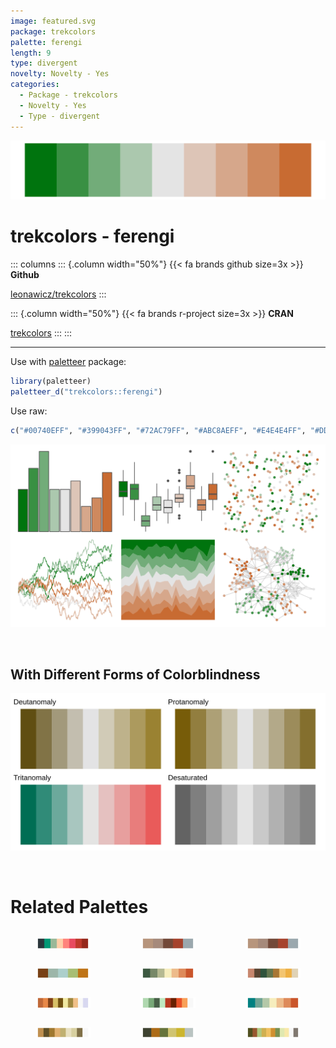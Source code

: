 ```yaml
---
image: featured.svg
package: trekcolors
palette: ferengi
length: 9
type: divergent
novelty: Novelty - Yes
categories:
  - Package - trekcolors
  - Novelty - Yes
  - Type - divergent
---
```


![](featured.svg)

# trekcolors - ferengi 

::: columns
::: {.column width="50%"}
{{< fa brands github size=3x >}}
**Github**

[leonawicz/trekcolors](https://github.com/leonawicz/trekcolors)
:::

::: {.column width="50%"}
{{< fa brands r-project size=3x >}}
**CRAN**

[trekcolors](https://CRAN.R-project.org/package=trekcolors)
:::
:::

<hr> 

Use with [paletteer](https://emilhvitfeldt.github.io/paletteer/) package:

```r
library(paletteer)
paletteer_d("trekcolors::ferengi")
```

Use raw:

```r
c("#00740EFF", "#399043FF", "#72AC79FF", "#ABC8AEFF", "#E4E4E4FF", "#DDC5B7FF", "#D6A78BFF", "#CF895EFF", "#C86B32FF")
``` 

![](examples.png) 

  <br>
  
  ## With Different Forms of Colorblindness
  
  ![](colorblind.svg) 

<br>

# Related Palettes

<div class="list" style="display: grid; grid-template-columns: auto auto auto;"> <figure class="figure">
<a href="../../awtools/a_palette/"> <img src="../../awtools/a_palette/featured.svg" style="width: 100%;" class="figure-img"></a>
</figure> <figure class="figure">
<a href="../../ButterflyColors/hamadryas_feronia/"> <img src="../../ButterflyColors/hamadryas_feronia/featured.svg" style="width: 100%;" class="figure-img"></a>
</figure> <figure class="figure">
<a href="../../ButterflyColors/hamadryas_feronia/"> <img src="../../ButterflyColors/hamadryas_feronia/featured.svg" style="width: 100%;" class="figure-img"></a>
</figure> <figure class="figure">
<a href="../../ButterflyColors/anteos_clorinde/"> <img src="../../ButterflyColors/anteos_clorinde/featured.svg" style="width: 100%;" class="figure-img"></a>
</figure> <figure class="figure">
<a href="../../rcartocolor/Fall/"> <img src="../../rcartocolor/Fall/featured.svg" style="width: 100%;" class="figure-img"></a>
</figure> <figure class="figure">
<a href="../../IslamicArt/fes/"> <img src="../../IslamicArt/fes/featured.svg" style="width: 100%;" class="figure-img"></a>
</figure> <figure class="figure">
<a href="../../palettetown/kingler/"> <img src="../../palettetown/kingler/featured.svg" style="width: 100%;" class="figure-img"></a>
</figure> <figure class="figure">
<a href="../../palettetown/larvitar/"> <img src="../../palettetown/larvitar/featured.svg" style="width: 100%;" class="figure-img"></a>
</figure> <figure class="figure">
<a href="../../rcartocolor/Geyser/"> <img src="../../rcartocolor/Geyser/featured.svg" style="width: 100%;" class="figure-img"></a>
</figure> <figure class="figure">
<a href="../../palettetown/eevee/"> <img src="../../palettetown/eevee/featured.svg" style="width: 100%;" class="figure-img"></a>
</figure> <figure class="figure">
<a href="../../Manu/Titipounamu/"> <img src="../../Manu/Titipounamu/featured.svg" style="width: 100%;" class="figure-img"></a>
</figure> <figure class="figure">
<a href="../../palettetown/seedot/"> <img src="../../palettetown/seedot/featured.svg" style="width: 100%;" class="figure-img"></a>
</figure> 
</div>
